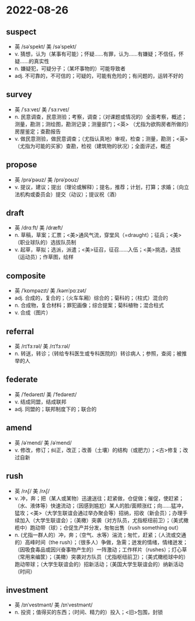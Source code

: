 # 2022-08-26

## suspect
- 英 /səˈspekt/ 美 /səˈspekt/
- v. 猜想，认为（某事有可能）；怀疑……有罪，认为……有嫌疑；不信任，怀疑……的真实性
- n. 嫌疑犯，可疑分子；（某坏事物的）可能导致者
- adj. 不可靠的，不可信的；可疑的，可能有危险的；有问题的，运转不好的

## survey
- 英 /ˈsɜːveɪ/ 美 /ˈsɜːrveɪ/
- n. 民意调查，民意测验；考察，调查；（对课题或情况的）全面考察，概述；测量，勘测；测绘图，勘测记录；测量部门；<英> （尤指为欲购房者所做的）房屋鉴定；查勘报告
- v. 做民意测验，做民意调查；（尤指认真地）审视，检查；测量，勘测；<英> （尤指为可能的买家）查勘，检视（建筑物的状况）；全面评述，概述

## propose
- 英 /prəˈpəʊz/ 美 /prəˈpoʊz/
- v. 提议，建议；提出（理论或解释）；提名，推荐；计划，打算；求婚；（向立法机构或委员会）提交（动议）；提议祝（酒）

## draft
- 英 /drɑːft/ 美 /dræft/
- n. 草稿，草案；汇票；<美>通风气流，穿堂风（=draught）；征兵；<美>（职业球队的）选拔队员制
- v. 起草，草拟；选派，派遣；<美>征召，征召……入伍；<美>挑选，选拔（运动员）；作草图，绘样

## composite
- 英 /ˈkɒmpəzɪt/ 美 /kəmˈpɑːzət/
- adj. 合成的，复合的；（火车车厢）综合的；菊科的；（柱式）混合的
- n. 合成物，复合材料；罪犯画像；综合提案；菊科植物；混合柱式
- v. 合成（图片）

## referral
- 英 /rɪˈfɜːrəl/ 美 /rɪˈfɜːrəl/
- n. 转送，转诊；（转给专科医生或专科医院的）转诊病人；参照，查阅；被推举的人

## federate
- 英 /ˈfedəreɪt/ 美 /ˈfedəreɪt/
- v. 结成同盟，结成联邦
- adj. 同盟的；联邦制度下的；联合的

## amend
- 英 /əˈmend/ 美 /əˈmend/
- v. 修改，修订；纠正，改正；改善（土壤）的结构（或肥力）；<古>修复；改过自新

## rush
- 英 /rʌʃ/ 美 /rʌʃ/
- v. 冲，奔；把（某人或某物）迅速送往；赶紧做，仓促做；催促，使赶紧；（水、液体等）快速流动；（因感到尴尬）某人的脸/面颊涨红；向……猛冲，猛攻；<美>（大学生联谊会通过举办聚会等）招纳，招收（新会员）；办理手续加入（大学生联谊会）；（美橄）突袭（对方队员，尤指枢纽前卫）；（美式橄榄中）跑动带（球）；仓促生产并分发，匆匆出售（rush something out）
- n. (尤指一群人的）冲，奔；（空气、水等）湍流；匆忙，赶紧；（人流或交通的）高峰时间（the rush）；（很多人）争做，急需；迸发的情绪，情绪迸发；（因吸食毒品或因兴奋事物产生的）一阵激动；工作样片（rushes）；灯心草（常用来编筐）；（美橄）突袭对方队员（尤指枢纽前卫）；（美式橄榄球中的）跑动带球；（大学生联谊会的）招新活动；（美国大学生联谊会的）纳新活动（时间）

## investment
- 英 /ɪnˈvestmənt/ 美 /ɪnˈvestmənt/
- n. 投资；值得买的东西；（时间、精力的）投入；<旧>包围，封锁

